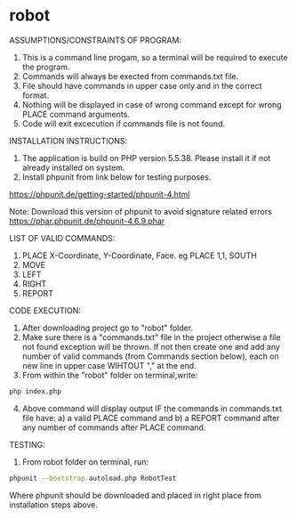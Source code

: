 # robot


ASSUMPTIONS/CONSTRAINTS OF PROGRAM:

1) This is a command line progam, so a terminal will be required to execute the program.
2) Commands will always be exected from commands.txt file.
3) File should have commands in upper case only and in the correct format.
4) Nothing will be displayed in case of wrong command except for wrong PLACE command arguments.
5) Code will exit excecution if commands file is not found.

INSTALLATION INSTRUCTIONS:

1) The application is build on PHP version 5.5.38. Please install it if not already installed on system.
2) Install phpunit from link below for testing purposes. 

https://phpunit.de/getting-started/phpunit-4.html

Note: Download this version of phpunit to avoid signature related errors https://phar.phpunit.de/phpunit-4.6.9.phar

LIST OF VALID COMMANDS:

1) PLACE X-Coordinate, Y-Coordinate, Face. eg PLACE 1,1, SOUTH
2) MOVE
3) LEFT
4) RIGHT
5) REPORT

CODE EXECUTION:

1) After downloading project go to "robot" folder.
2) Make sure there is a "commands.txt" file in the project otherwise a file not found exception will be thrown. If not then create one and add any number of valid commands (from Commands section below), each on new line in upper case WIHTOUT "," at the end.
3) From within the "robot" folder on terminal,write:
```bash  
php index.php
```

4) Above command will display output IF the commands in commands.txt file have:
  a) a valid PLACE command and
  b) a REPORT command after any number of commands after PLACE command.

TESTING:

1) From robot folder on terminal, run:
```bash
phpunit --bootstrap autoload.php RobotTest
```

Where phpunit should be downloaded and placed in right place from installation steps above.
